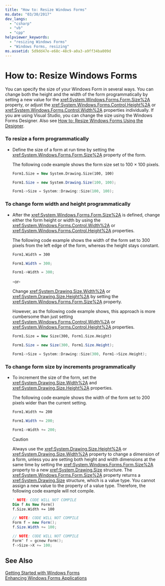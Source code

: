 ```yaml
---
title: "How to: Resize Windows Forms"
ms.date: "03/30/2017"
dev_langs: 
  - "csharp"
  - "vb"
  - "cpp"
helpviewer_keywords: 
  - "resizing Windows Forms"
  - "Windows Forms, resizing"
ms.assetid: 5d9dd47e-e68c-48c9-a0a3-a9ff34ba009d
---
```

# How to: Resize Windows Forms
You can specify the size of your Windows Form in several ways. You can change both the height and the width of the form programmatically by setting a new value for the <xref:System.Windows.Forms.Form.Size%2A> property, or adjust the <xref:System.Windows.Forms.Control.Height%2A> or <xref:System.Windows.Forms.Control.Width%2A> properties individually. If you are using Visual Studio, you can change the size using the Windows Forms Designer. Also see [How to: Resize Windows Forms Using the Designer](http://msdn.microsoft.com/library/37k2zkwx(v=vs.110)).  
  
### To resize a form programmatically  
  
- Define the size of a form at run time by setting the <xref:System.Windows.Forms.Form.Size%2A> property of the form.  
  
   The following code example shows the form size set to 100 × 100 pixels.  
  
  ```vb  
  Form1.Size = New System.Drawing.Size(100, 100)  
  ```  
  
  ```csharp  
  Form1.Size = new System.Drawing.Size(100, 100);  
  ```  
  
  ```cpp  
  Form1->Size = System::Drawing::Size(100, 100);  
  ```  
  
### To change form width and height programmatically  
  
- After the <xref:System.Windows.Forms.Form.Size%2A> is defined, change either the form height or width by using the <xref:System.Windows.Forms.Control.Width%2A> or <xref:System.Windows.Forms.Control.Height%2A> properties.  
  
   The following code example shows the width of the form set to 300 pixels from the left edge of the form, whereas the height stays constant.  
  
  ```vb  
  Form1.Width = 300  
  ```  
  
  ```csharp  
  Form1.Width = 300;  
  ```  
  
  ```cpp  
  Form1->Width = 300;  
  ```  
  
   -or-  
  
   Change <xref:System.Drawing.Size.Width%2A> or <xref:System.Drawing.Size.Height%2A> by setting the <xref:System.Windows.Forms.Form.Size%2A> property.  
  
   However, as the following code example shows, this approach is more cumbersome than just setting <xref:System.Windows.Forms.Control.Width%2A> or <xref:System.Windows.Forms.Control.Height%2A> properties.  
  
  ```vb  
  Form1.Size = New Size(300, Form1.Size.Height)  
  ```  
  
  ```csharp  
  Form1.Size = new Size(300, Form1.Size.Height);  
  ```  
  
  ```cpp  
  Form1->Size = System::Drawing::Size(300, Form1->Size.Height);  
  ```  
  
### To change form size by increments programmatically  
  
- To increment the size of the form, set the <xref:System.Drawing.Size.Width%2A> and <xref:System.Drawing.Size.Height%2A> properties.  
  
   The following code example shows the width of the form set to 200 pixels wider than the current setting.  
  
  ```vb  
  Form1.Width += 200  
  ```  
  
  ```csharp  
  Form1.Width += 200;  
  ```  
  
  ```cpp  
  Form1->Width += 200;  
  ```  
  
  > [!CAUTION]
  >  Always use the <xref:System.Drawing.Size.Height%2A> or <xref:System.Drawing.Size.Width%2A> property to change a dimension of a form, unless you are setting both height and width dimensions at the same time by setting the <xref:System.Windows.Forms.Form.Size%2A> property to a new <xref:System.Drawing.Size> structure. The <xref:System.Windows.Forms.Form.Size%2A> property returns a <xref:System.Drawing.Size> structure, which is a value type. You cannot assign a new value to the property of a value type. Therefore, the following code example will not compile.  
  
  ```vb  
  ' NOTE: CODE WILL NOT COMPILE  
  Dim f As New Form()  
  f.Size.Width += 100  
  ```  
  
  ```csharp  
  // NOTE: CODE WILL NOT COMPILE  
  Form f = new Form();  
  f.Size.Width += 100;  
  ```  
  
  ```cpp  
  // NOTE: CODE WILL NOT COMPILE  
  Form^ f = gcnew Form();  
  f->Size->X += 100;  
  ```  
  
## See Also  
 [Getting Started with Windows Forms](../../../docs/framework/winforms/getting-started-with-windows-forms.md)  
 [Enhancing Windows Forms Applications](../../../docs/framework/winforms/advanced/index.md)
